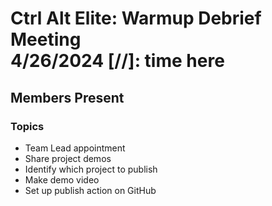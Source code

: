 # Ctrl Alt Elite: Warmup Debrief Meeting <br> 4/26/2024 [//]: time here

## Members Present

### Topics
- Team Lead appointment
- Share project demos
- Identify which project to publish
- Make demo video
- Set up publish action on GitHub